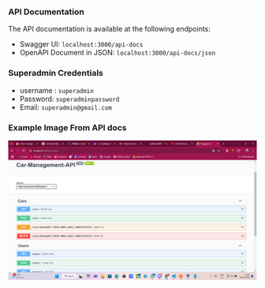 ### API Documentation

The API documentation is available at the following endpoints:

- Swagger UI: `localhost:3000/api-docs`
- OpenAPI Document in JSON: `localhost:3000/api-docs/json`

### Superadmin Credentials

- username : `superadmin`
- Password: `superadminpassword`
- Email: `superadmin@gmail.com`

### Example Image From API docs
![Contoh Gambar](/public/assets/image.png)
